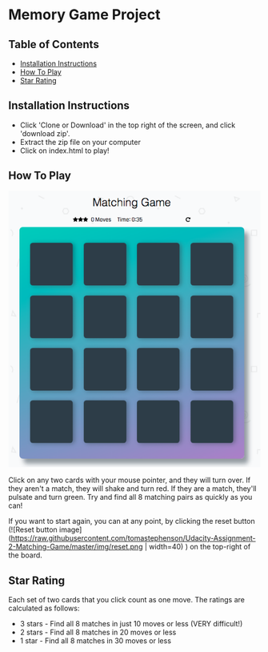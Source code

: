 # Memory Game Project

## Table of Contents

* [Installation Instructions](#installation-instructions)
* [How To Play](#how-to-play)
* [Star Rating](#star-rating)

## Installation Instructions

* Click 'Clone or Download' in the top right of the screen, and click 'download zip'.
* Extract the zip file on your computer
* Click on index.html to play!

## How To Play
![Image of the Memory Game board](https://raw.githubusercontent.com/tomastephenson/Udacity-Assignment-2-Matching-Game/master/img/board.png)

Click on any two cards with your mouse pointer, and they will turn over. If they aren't a match, they will shake and turn red. If they are a match, they'll pulsate and turn green. Try and find all 8 matching pairs as quickly as you can! 

If you want to start again, you can at any point, by clicking the reset button (![Reset button image](https://raw.githubusercontent.com/tomastephenson/Udacity-Assignment-2-Matching-Game/master/img/reset.png | width=40)
) on the top-right of the board.

## Star Rating
Each set of two cards that you click count as one move. The ratings are calculated as follows:

* 3 stars - Find all 8 matches in just 10 moves or less (VERY difficult!)
* 2 stars - Find all 8 matches in 20 moves or less
* 1 star - Find all 8 matches in 30 moves or less
